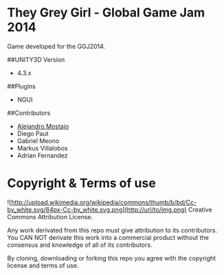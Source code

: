 They Grey Girl - Global Game Jam 2014
============
Game developed for the GGJ2014.

##UNITY3D Version
* 4.3.x

##Plugins
* NGUI

##Contributors
* [Alejandro Mostajo](http://about.me/amostajo)
* Diego Paut
* Gabriel Meono
* Markus Villalobos
* Adrian Fernandez

Copyright & Terms of use
========================
![http://upload.wikimedia.org/wikipedia/commons/thumb/b/bd/Cc-by_white.svg/64px-Cc-by_white.svg.png](http://url/to/img.png) Creative Commons Attribution License. 

Any work derivated from this repo must give attribution to its contributors. You CAN NOT derivate this work into a commercial product without the consensus and knowledge of all of its contributors.

By cloning, downloading or forking this repo you agree with the copyright license and terms of use.